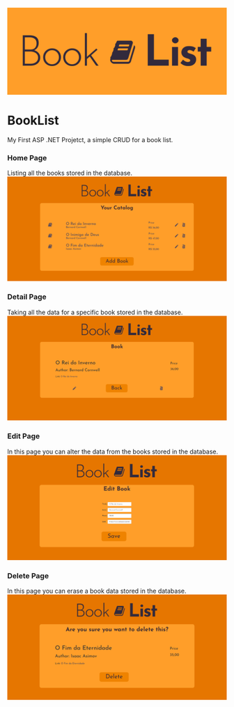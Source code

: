 ![BookList Banner](/Banner_github.png)
# BookList
 My First ASP .NET Projetct, a simple CRUD for a book list.

### Home Page
Listing all the books stored in the database.
![Home Page](/HomePrint.PNG)

### Detail Page
Taking all the data for a specific book stored in the database.
![Detail Page](/DetailPrint.PNG)

### Edit Page
In this page you can alter the data from the books stored in the database.
![Edit Page](/EditPrint.PNG)

### Delete Page
In this page you can erase a book data stored in the database.
![Delete Page](/DeletePrint.PNG)